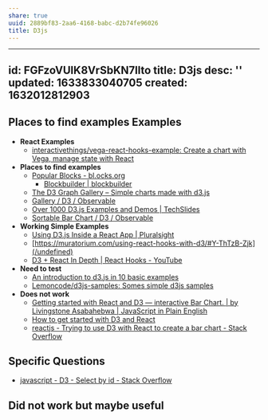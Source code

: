 ```yaml
---
share: true
uuid: 2889bf83-2aa6-4168-babc-d2b74fe96026
title: D3js
---
```

---
id: FGFzoVUlK8VrSbKN7llto
title: D3js
desc: ''
updated: 1633833040705
created: 1632012812903
---


## Places to find examples Examples

* **React Examples**
  * [interactivethings/vega-react-hooks-example: Create a chart with Vega, manage state with React](https://github.com/interactivethings/vega-react-hooks-example)
* **Places to find examples**
  * [Popular Blocks - bl.ocks.org](https://bl.ocks.org/)
    * [Blockbuilder | blockbuilder](https://blockbuilder.org/)
  * [The D3 Graph Gallery – Simple charts made with d3.js](https://www.d3-graph-gallery.com/)
  * [Gallery / D3 / Observable](https://observablehq.com/@d3/gallery)
  * [Over 1000 D3.js Examples and Demos | TechSlides](http://techslides.com/over-1000-d3-js-examples-and-demos)
  * [Sortable Bar Chart / D3 / Observable](https://observablehq.com/@d3/sortable-bar-chart)
* **Working Simple Examples**
  * [Using D3.js Inside a React App | Pluralsight](https://www.pluralsight.com/guides/using-d3.js-inside-a-react-app)
  * [https://muratorium.com/using-react-hooks-with-d3/#Y-ThTzB-Zjk](/undefined)
  * [D3 + React In Depth | React Hooks - YouTube](https://www.youtube.com/watch?v=AhD-oziq53w)
* **Need to test**
  * [An introduction to d3.js in 10 basic examples](https://www.d3-graph-gallery.com/intro_d3js.html)
  * [Lemoncode/d3js-samples: Somes simple d3js samples](https://github.com/Lemoncode/d3js-samples)
* **Does not work**
  * [Getting started with React and D3 — interactive Bar Chart. | by Livingstone Asabahebwa | JavaScript in Plain English](https://javascript.plainenglish.io/getting-started-with-react-and-d3-interactive-bar-chart-3ed8c933beb3)
  * [How to get started with D3 and React](https://www.freecodecamp.org/news/how-to-get-started-with-d3-and-react-c7da74a5bd9f/)
  * [reactjs - Trying to use D3 with React to create a bar chart - Stack Overflow](https://stackoverflow.com/questions/43748525/trying-to-use-d3-with-react-to-create-a-bar-chart)

## Specific Questions

* [javascript - D3 - Select by id - Stack Overflow](https://stackoverflow.com/questions/23276555/d3-select-by-id)

## Did not work but maybe useful